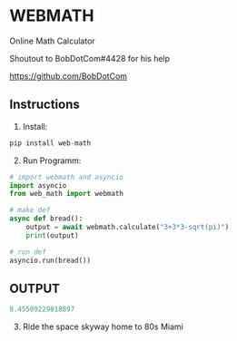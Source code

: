 # WEBMATH #

Online Math Calculator

Shoutout to BobDotCom#4428 for his help

https://github.com/BobDotCom

## Instructions ##

1. Install:

```py
pip install web-math
```

2. Run Programm:

```py
# import webmath and asyncio
import asyncio
from web_math import webmath

# make def
async def bread():
    output = await webmath.calculate("3+3*3-sqrt(pi)")
    print(output)

# run def
asyncio.run(bread())
```

## OUTPUT ##
```py
8.45509229818897
```


3. Ride the space skyway home to 80s Miami
